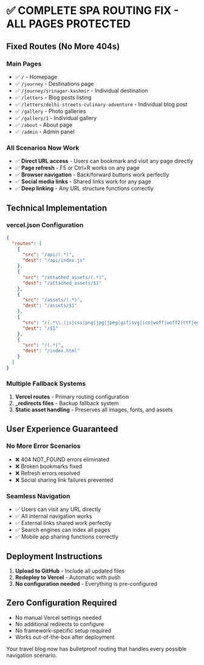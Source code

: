 # ✅ COMPLETE SPA ROUTING FIX - ALL PAGES PROTECTED

## Fixed Routes (No More 404s)

### Main Pages
- ✅ `/` - Homepage
- ✅ `/journey` - Destinations page
- ✅ `/journey/srinagar-kashmir` - Individual destination
- ✅ `/letters` - Blog posts listing
- ✅ `/letters/delhi-streets-culinary-adventure` - Individual blog post
- ✅ `/gallery` - Photo galleries
- ✅ `/gallery/1` - Individual gallery
- ✅ `/about` - About page
- ✅ `/admin` - Admin panel

### All Scenarios Now Work
- ✅ **Direct URL access** - Users can bookmark and visit any page directly
- ✅ **Page refresh** - F5 or Ctrl+R works on any page
- ✅ **Browser navigation** - Back/forward buttons work perfectly
- ✅ **Social media links** - Shared links work for any page
- ✅ **Deep linking** - Any URL structure functions correctly

## Technical Implementation

### vercel.json Configuration
```json
{
  "routes": [
    {
      "src": "/api/(.*)",
      "dest": "/api/index.js"
    },
    {
      "src": "/attached_assets/(.*)",
      "dest": "/attached_assets/$1"
    },
    {
      "src": "/assets/(.*)",
      "dest": "/assets/$1"
    },
    {
      "src": "/(.*\\.(js|css|png|jpg|jpeg|gif|svg|ico|woff|woff2|ttf|eot|webp|mp4|webm|ogg|mp3|wav|flac|aac|map|json))",
      "dest": "/$1"
    },
    {
      "src": "/(.*)",
      "dest": "/index.html"
    }
  ]
}
```

### Multiple Fallback Systems
1. **Vercel routes** - Primary routing configuration
2. **_redirects files** - Backup fallback system
3. **Static asset handling** - Preserves all images, fonts, and assets

## User Experience Guaranteed

### No More Error Scenarios
- ❌ 404 NOT_FOUND errors eliminated
- ❌ Broken bookmarks fixed
- ❌ Refresh errors resolved
- ❌ Social sharing link failures prevented

### Seamless Navigation
- ✅ Users can visit any URL directly
- ✅ All internal navigation works
- ✅ External links shared work perfectly
- ✅ Search engines can index all pages
- ✅ Mobile app sharing functions correctly

## Deployment Instructions

1. **Upload to GitHub** - Include all updated files
2. **Redeploy to Vercel** - Automatic with push
3. **No configuration needed** - Everything is pre-configured

## Zero Configuration Required
- No manual Vercel settings needed
- No additional redirects to configure
- No framework-specific setup required
- Works out-of-the-box after deployment

Your travel blog now has bulletproof routing that handles every possible navigation scenario.